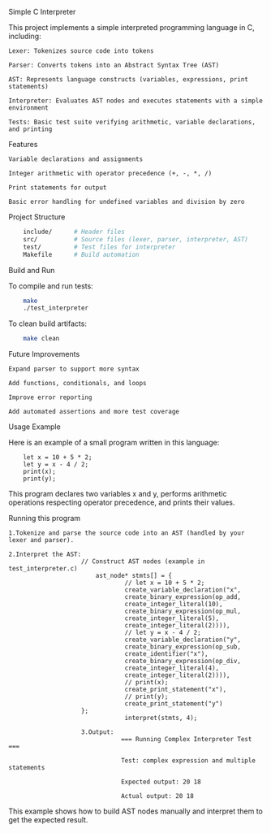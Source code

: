 Simple C Interpreter

This project implements a simple interpreted programming language in C, including:

    Lexer: Tokenizes source code into tokens

    Parser: Converts tokens into an Abstract Syntax Tree (AST)

    AST: Represents language constructs (variables, expressions, print statements)

    Interpreter: Evaluates AST nodes and executes statements with a simple environment

    Tests: Basic test suite verifying arithmetic, variable declarations, and printing

Features

    Variable declarations and assignments

    Integer arithmetic with operator precedence (+, -, *, /)

    Print statements for output

    Basic error handling for undefined variables and division by zero

Project Structure
```bash
    include/      # Header files
    src/          # Source files (lexer, parser, interpreter, AST)
    test/         # Test files for interpreter
    Makefile      # Build automation
```

Build and Run

To compile and run tests:

```bash
    make
    ./test_interpreter
```

To clean build artifacts:
```bash
    make clean
```

Future Improvements

    Expand parser to support more syntax

    Add functions, conditionals, and loops

    Improve error reporting

    Add automated assertions and more test coverage

Usage Example

Here is an example of a small program written in this language:
```plain text
    let x = 10 + 5 * 2;
    let y = x - 4 / 2;
    print(x);
    print(y);
```

This program declares two variables x and y, performs arithmetic operations respecting operator precedence, and prints their values.

Running this program

    1.Tokenize and parse the source code into an AST (handled by your lexer and parser).

    2.Interpret the AST:
                        // Construct AST nodes (example in test_interpreter.c)
                            ast_node* stmts[] = {
                                    // let x = 10 + 5 * 2;
                                    create_variable_declaration("x", 
                                    create_binary_expression(op_add,
                                    create_integer_literal(10),
                                    create_binary_expression(op_mul,
                                    create_integer_literal(5),
                                    create_integer_literal(2)))),
                                    // let y = x - 4 / 2;
                                    create_variable_declaration("y", 
                                    create_binary_expression(op_sub,
                                    create_identifier("x"),
                                    create_binary_expression(op_div,
                                    create_integer_literal(4),
                                    create_integer_literal(2)))),
                                    // print(x);
                                    create_print_statement("x"),
                                    // print(y);
                                    create_print_statement("y")
                        };
                                    interpret(stmts, 4);

                        3.Output:
                                   === Running Complex Interpreter Test ===

                                   Test: complex expression and multiple statements
                                   
                                   Expected output: 20 18
                                   
                                   Actual output: 20 18

This example shows how to build AST nodes manually and interpret them to get the expected result.
